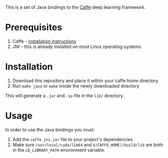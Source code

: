 This is a set of Java bindings to the [Caffe](http://caffe.berkeleyvision.org/)
deep learning framework.

# Prerequisites

1. Caffe - [installation instructions](http://caffe.berkeleyvision.org/installation.html)
2. JNI - this is already installed on most Linux operating systems

# Installation

1. Download this repository and place it within your caffe home directory
2. Run ``make java`` or ``make`` inside the newly downloaded directory

This will generate a ``.jar`` and ``.so`` file in the ``lib/`` directory.

# Usage
In order to use the Java bindings you must:

1. Add the ``caffe_jni.jar`` file to your project's dependencies
2. Make sure ``/usr/local/cuda/lib64`` and ``$(CAFFE_HOME)/build/lib`` are both
    in the ``LD_LIBRARY_PATH`` environment variable.